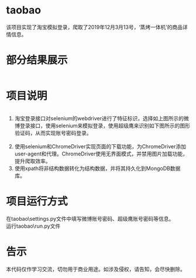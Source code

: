 # taobao
该项目实现了淘宝模拟登录，爬取了2019年12月3月13号，‘蒸烤一体机’的商品详情信息。

# 部分结果展示
![]()    

# 项目说明
![]()           
![]()       
1. 淘宝登录接口对selenium的webdriver进行了特征标识，选择如上图所示的微博登录接口，使用selenium来模拟登录，使用超级鹰来识别如下图所示的图形验证码，从而实现账号密码登录。      
![]()     
2. 使用selenium和ChromeDriver实现页面的下载功能，为ChromeDriver添加user-agent和代理。ChromeDriver使用无界面模式，并禁用图片加载功能，提升爬取效率。          
3. 使用xpath将非结构数据转化为结构数据，并将其持久化到MongoDB数据库。


# 项目运行方式
在taobao\settings.py文件中填写微博账号密码、超级鹰账号密码等信息。         
运行taobao\run.py文件

# 告示
本代码仅作学习交流，切勿用于商业用途。如涉及侵权，请告知，会尽快删除。
